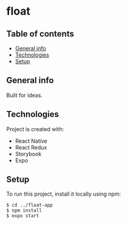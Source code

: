 # float
## Table of contents
* [General info](#general-info)
* [Technologies](#technologies)
* [Setup](#setup)

## General info
Built for ideas.
	
## Technologies
Project is created with:
* React Native
* React Redux
* Storybook
* Expo
	
## Setup
To run this project, install it locally using npm:

```
$ cd ../float-app
$ npm install
$ expo start
```
